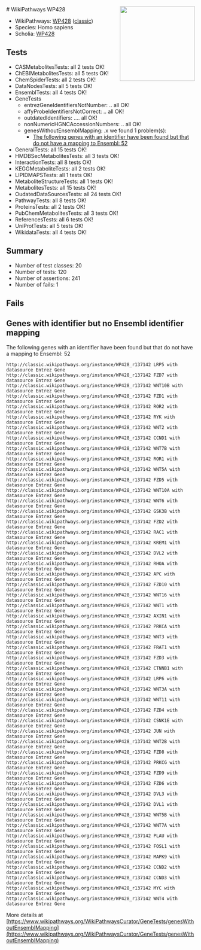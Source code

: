 <img style="float: right; width: 200px" src="https://upload.wikimedia.org/wikipedia/commons/thumb/8/83/Wplogo_with_text_500.png/640px-Wplogo_with_text_500.png" />
# WikiPathways WP428

* WikiPathways: [WP428](https://wikipathways.org/pathways/WP428) ([classic](https://classic.wikipathways.org/instance/WP428))
* Species: Homo sapiens
* Scholia: [WP428](https://scholia.toolforge.org/wikipathways/WP428)
## Tests
* CASMetabolitesTests: all 2 tests OK!
* ChEBIMetabolitesTests: all 5 tests OK!
* ChemSpiderTests: all 2 tests OK!
* DataNodesTests: all 5 tests OK!
* EnsemblTests: all 4 tests OK!
* GeneTests
    * entrezGeneIdentifiersNotNumber: .. all OK!
    * affyProbeIdentifiersNotCorrect: .. all OK!
    * outdatedIdentifiers: .... all OK!
    * nonNumericHGNCAccessionNumbers: .. all OK!
    * genesWithoutEnsemblMapping: .x we found 1 problem(s):
        * [The following genes with an identifier have been found but that do not have a mapping to Ensembl: 52](#c4e5438b)
* GeneralTests: all 15 tests OK!
* HMDBSecMetabolitesTests: all 3 tests OK!
* InteractionTests: all 8 tests OK!
* KEGGMetaboliteTests: all 2 tests OK!
* LIPIDMAPSTests: all 1 tests OK!
* MetaboliteStructureTests: all 1 tests OK!
* MetabolitesTests: all 15 tests OK!
* OudatedDataSourcesTests: all 24 tests OK!
* PathwayTests: all 8 tests OK!
* ProteinsTests: all 2 tests OK!
* PubChemMetabolitesTests: all 3 tests OK!
* ReferencesTests: all 6 tests OK!
* UniProtTests: all 5 tests OK!
* WikidataTests: all 4 tests OK!


## Summary

* Number of test classes: 20
* Number of tests: 120
* Number of assertions: 241
* Number of fails: 1

## Fails

<a name="c4e5438b" />

## Genes with identifier but no Ensembl identifier mapping

The following genes with an identifier have been found but that do not have a mapping to Ensembl: 52
```
http://classic.wikipathways.org/instance/WP428_r137142 LRP5 with datasource Entrez Gene
http://classic.wikipathways.org/instance/WP428_r137142 FZD7 with datasource Entrez Gene
http://classic.wikipathways.org/instance/WP428_r137142 WNT10B with datasource Entrez Gene
http://classic.wikipathways.org/instance/WP428_r137142 FZD1 with datasource Entrez Gene
http://classic.wikipathways.org/instance/WP428_r137142 ROR2 with datasource Entrez Gene
http://classic.wikipathways.org/instance/WP428_r137142 RYK with datasource Entrez Gene
http://classic.wikipathways.org/instance/WP428_r137142 WNT2 with datasource Entrez Gene
http://classic.wikipathways.org/instance/WP428_r137142 CCND1 with datasource Entrez Gene
http://classic.wikipathways.org/instance/WP428_r137142 WNT7B with datasource Entrez Gene
http://classic.wikipathways.org/instance/WP428_r137142 ROR1 with datasource Entrez Gene
http://classic.wikipathways.org/instance/WP428_r137142 WNT5A with datasource Entrez Gene
http://classic.wikipathways.org/instance/WP428_r137142 FZD5 with datasource Entrez Gene
http://classic.wikipathways.org/instance/WP428_r137142 WNT10A with datasource Entrez Gene
http://classic.wikipathways.org/instance/WP428_r137142 WNT6 with datasource Entrez Gene
http://classic.wikipathways.org/instance/WP428_r137142 GSK3B with datasource Entrez Gene
http://classic.wikipathways.org/instance/WP428_r137142 FZD2 with datasource Entrez Gene
http://classic.wikipathways.org/instance/WP428_r137142 RAC1 with datasource Entrez Gene
http://classic.wikipathways.org/instance/WP428_r137142 KREM1 with datasource Entrez Gene
http://classic.wikipathways.org/instance/WP428_r137142 DVL2 with datasource Entrez Gene
http://classic.wikipathways.org/instance/WP428_r137142 RHOA with datasource Entrez Gene
http://classic.wikipathways.org/instance/WP428_r137142 APC with datasource Entrez Gene
http://classic.wikipathways.org/instance/WP428_r137142 FZD10 with datasource Entrez Gene
http://classic.wikipathways.org/instance/WP428_r137142 WNT16 with datasource Entrez Gene
http://classic.wikipathways.org/instance/WP428_r137142 WNT1 with datasource Entrez Gene
http://classic.wikipathways.org/instance/WP428_r137142 AXIN1 with datasource Entrez Gene
http://classic.wikipathways.org/instance/WP428_r137142 PRKCA with datasource Entrez Gene
http://classic.wikipathways.org/instance/WP428_r137142 WNT3 with datasource Entrez Gene
http://classic.wikipathways.org/instance/WP428_r137142 FRAT1 with datasource Entrez Gene
http://classic.wikipathways.org/instance/WP428_r137142 FZD3 with datasource Entrez Gene
http://classic.wikipathways.org/instance/WP428_r137142 CTNNB1 with datasource Entrez Gene
http://classic.wikipathways.org/instance/WP428_r137142 LRP6 with datasource Entrez Gene
http://classic.wikipathways.org/instance/WP428_r137142 WNT3A with datasource Entrez Gene
http://classic.wikipathways.org/instance/WP428_r137142 WNT11 with datasource Entrez Gene
http://classic.wikipathways.org/instance/WP428_r137142 FZD4 with datasource Entrez Gene
http://classic.wikipathways.org/instance/WP428_r137142 CSNK1E with datasource Entrez Gene
http://classic.wikipathways.org/instance/WP428_r137142 JUN with datasource Entrez Gene
http://classic.wikipathways.org/instance/WP428_r137142 WNT2B with datasource Entrez Gene
http://classic.wikipathways.org/instance/WP428_r137142 FZD8 with datasource Entrez Gene
http://classic.wikipathways.org/instance/WP428_r137142 PRKCG with datasource Entrez Gene
http://classic.wikipathways.org/instance/WP428_r137142 FZD9 with datasource Entrez Gene
http://classic.wikipathways.org/instance/WP428_r137142 FZD6 with datasource Entrez Gene
http://classic.wikipathways.org/instance/WP428_r137142 DVL3 with datasource Entrez Gene
http://classic.wikipathways.org/instance/WP428_r137142 DVL1 with datasource Entrez Gene
http://classic.wikipathways.org/instance/WP428_r137142 WNT5B with datasource Entrez Gene
http://classic.wikipathways.org/instance/WP428_r137142 WNT7A with datasource Entrez Gene
http://classic.wikipathways.org/instance/WP428_r137142 PLAU with datasource Entrez Gene
http://classic.wikipathways.org/instance/WP428_r137142 FOSL1 with datasource Entrez Gene
http://classic.wikipathways.org/instance/WP428_r137142 MAPK9 with datasource Entrez Gene
http://classic.wikipathways.org/instance/WP428_r137142 CCND2 with datasource Entrez Gene
http://classic.wikipathways.org/instance/WP428_r137142 CCND3 with datasource Entrez Gene
http://classic.wikipathways.org/instance/WP428_r137142 MYC with datasource Entrez Gene
http://classic.wikipathways.org/instance/WP428_r137142 WNT4 with datasource Entrez Gene
```

More details at [https://www.wikipathways.org/WikiPathwaysCurator/GeneTests/genesWithoutEnsemblMapping](https://www.wikipathways.org/WikiPathwaysCurator/GeneTests/genesWithoutEnsemblMapping)

